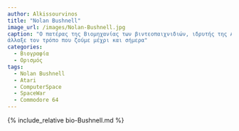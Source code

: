 ```yaml
---
author: Alkissourvinos
title: "Nolan Bushnell"
image_url: /images/Nolan-Bushnell.jpg
caption: "Ο πατέρας της Βιομηχανίας των βιντεοπαιχνιδιών, ιδρυτής της Atari και δημιουργός της πρώτης καμπίνας Arcade. Ο Nolan Bushnell με το πρώτο βιντεοπαιχνίδι στην ιστορία,
άλλαξε τον τρόπο που ζούμε μέχρι και σήμερα"
categories:
  - Βιογραφία  
  - Ορισμός 
tags:
  - Nolan Bushnell
  - Atari
  - ComputerSpace
  - SpaceWar
  - Commodore 64
---
```


{% include_relative bio-Bushnell.md %}
